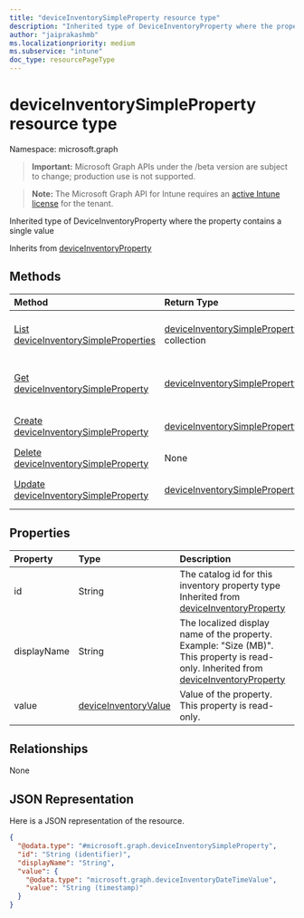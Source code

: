 ```yaml
---
title: "deviceInventorySimpleProperty resource type"
description: "Inherited type of DeviceInventoryProperty where the property contains a single value"
author: "jaiprakashmb"
ms.localizationpriority: medium
ms.subservice: "intune"
doc_type: resourcePageType
---
```


# deviceInventorySimpleProperty resource type

Namespace: microsoft.graph

> **Important:** Microsoft Graph APIs under the /beta version are subject to change; production use is not supported.

> **Note:** The Microsoft Graph API for Intune requires an [active Intune license](https://go.microsoft.com/fwlink/?linkid=839381) for the tenant.

Inherited type of DeviceInventoryProperty where the property contains a single value


Inherits from [deviceInventoryProperty](../resources/intune-devices-deviceinventoryproperty.md)

## Methods
|Method|Return Type|Description|
|:---|:---|:---|
|[List deviceInventorySimpleProperties](../api/intune-devices-deviceinventorysimpleproperty-list.md)|[deviceInventorySimpleProperty](../resources/intune-devices-deviceinventorysimpleproperty.md) collection|List properties and relationships of the [deviceInventorySimpleProperty](../resources/intune-devices-deviceinventorysimpleproperty.md) objects.|
|[Get deviceInventorySimpleProperty](../api/intune-devices-deviceinventorysimpleproperty-get.md)|[deviceInventorySimpleProperty](../resources/intune-devices-deviceinventorysimpleproperty.md)|Read properties and relationships of the [deviceInventorySimpleProperty](../resources/intune-devices-deviceinventorysimpleproperty.md) object.|
|[Create deviceInventorySimpleProperty](../api/intune-devices-deviceinventorysimpleproperty-create.md)|[deviceInventorySimpleProperty](../resources/intune-devices-deviceinventorysimpleproperty.md)|Create a new [deviceInventorySimpleProperty](../resources/intune-devices-deviceinventorysimpleproperty.md) object.|
|[Delete deviceInventorySimpleProperty](../api/intune-devices-deviceinventorysimpleproperty-delete.md)|None|Deletes a [deviceInventorySimpleProperty](../resources/intune-devices-deviceinventorysimpleproperty.md).|
|[Update deviceInventorySimpleProperty](../api/intune-devices-deviceinventorysimpleproperty-update.md)|[deviceInventorySimpleProperty](../resources/intune-devices-deviceinventorysimpleproperty.md)|Update the properties of a [deviceInventorySimpleProperty](../resources/intune-devices-deviceinventorysimpleproperty.md) object.|

## Properties
|Property|Type|Description|
|:---|:---|:---|
|id|String|The catalog id for this inventory property type Inherited from [deviceInventoryProperty](../resources/intune-devices-deviceinventoryproperty.md)|
|displayName|String|The localized display name of the property. Example: "Size (MB)". This property is read-only. Inherited from [deviceInventoryProperty](../resources/intune-devices-deviceinventoryproperty.md)|
|value|[deviceInventoryValue](../resources/intune-devices-deviceinventoryvalue.md)|Value of the property. This property is read-only.|

## Relationships
None

## JSON Representation
Here is a JSON representation of the resource.
<!-- {
  "blockType": "resource",
  "keyProperty": "id",
  "@odata.type": "microsoft.graph.deviceInventorySimpleProperty"
}
-->
``` json
{
  "@odata.type": "#microsoft.graph.deviceInventorySimpleProperty",
  "id": "String (identifier)",
  "displayName": "String",
  "value": {
    "@odata.type": "microsoft.graph.deviceInventoryDateTimeValue",
    "value": "String (timestamp)"
  }
}
```
